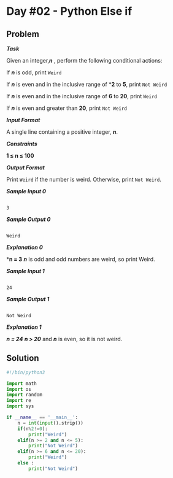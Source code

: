 # Day #02 - Python Else if
## Problem

***Task***

Given an integer,***n*** , perform the following conditional actions:

If ***n*** is odd, print `Weird`

If ***n*** is even and in the inclusive range of ***2** to **5**, print `Not Weird`

If ***n*** is even and in the inclusive range of **6** to **20**, print `Weird`

If ***n*** is even and greater than **20**, print `Not Weird`

***Input Format***

A single line containing a positive integer, ***n***.

***Constraints***

**1 ≤ n ≤ 100**

***Output Format***

Print `Weird` if the number is weird. Otherwise, print `Not Weird`.

***Sample Input 0***
```

3

```
***Sample Output 0***
```

Weird

```
***Explanation 0***

***n = 3**
***n*** is odd and odd numbers are weird, so print Weird.

***Sample Input 1***
```

24

```

***Sample Output 1***
```

Not Weird

```
***Explanation 1***

***n = 24***
***n > 20*** and ***n*** is even, so it is not weird.

## Solution
```py
#!/bin/python3

import math
import os
import random
import re
import sys

if __name__ == '__main__':
    n = int(input().strip())
    if(n%2!=0):
        print("Weird")
    elif(n >= 2 and n <= 5):
        print("Not Weird")
    elif(n >= 6 and n <= 20):
        print("Weird")
    else :
        print("Not Weird")
```
